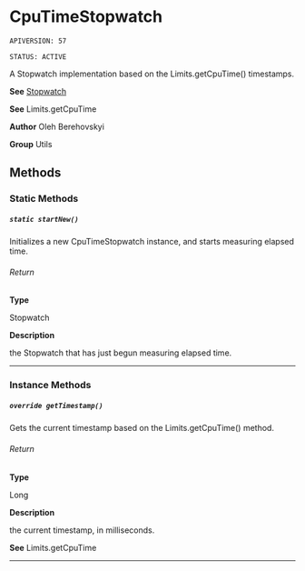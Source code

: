 # CpuTimeStopwatch

`APIVERSION: 57`

`STATUS: ACTIVE`

A Stopwatch implementation based on the Limits.getCpuTime() timestamps.


**See** [Stopwatch](/docs/Utils/Stopwatch.md)


**See** Limits.getCpuTime


**Author** Oleh Berehovskyi


**Group** Utils

## Methods
### Static Methods
##### `static startNew()`

Initializes a new CpuTimeStopwatch instance, and starts measuring elapsed time.

###### Return

**Type**

Stopwatch

**Description**

the Stopwatch that has just begun measuring elapsed time.

---
### Instance Methods
##### `override getTimestamp()`

Gets the current timestamp based on the Limits.getCpuTime() method.

###### Return

**Type**

Long

**Description**

the current timestamp, in milliseconds.


**See** Limits.getCpuTime

---
